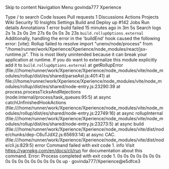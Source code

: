 Skip to content
Navigation Menu
govinda777
Xperience

Type / to search
Code
Issues
Pull requests
1
Discussions
Actions
Projects
Wiki
Security
10
Insights
Settings
Build and Deploy
up #142
Jobs
Run details
Annotations
1 error
build
failed 15 minutes ago in 3m 5s
Search logs
2s
1s
2s
0s
2m 27s
6s
0s
0s
3s
23s
`build.rollupOptions.external`
Additionally, handling the error in the 'buildEnd' hook caused the following error:
[vite]: Rollup failed to resolve import "unenv/node/process" from "/home/runner/work/Xperience/Xperience/node_modules/react/jsx-runtime.js".
This is most likely unintended because it can break your application at runtime.
If you do want to externalize this module explicitly add it to
`build.rollupOptions.external`
at getRollupError (file:///home/runner/work/Xperience/Xperience/node_modules/vite/node_modules/rollup/dist/es/shared/parseAst.js:401:41)
at file:///home/runner/work/Xperience/Xperience/node_modules/vite/node_modules/rollup/dist/es/shared/node-entry.js:23290:39
at process.processTicksAndRejections (node:internal/process/task_queues:95:5)
at async catchUnfinishedHookActions (file:///home/runner/work/Xperience/Xperience/node_modules/vite/node_modules/rollup/dist/es/shared/node-entry.js:22749:16)
at async rollupInternal (file:///home/runner/work/Xperience/Xperience/node_modules/vite/node_modules/rollup/dist/es/shared/node-entry.js:23273:5)
at async build (file:///home/runner/work/Xperience/Xperience/node_modules/vite/dist/node/chunks/dep-C6uTJdX2.js:65693:14)
at async CAC.<anonymous> (file:///home/runner/work/Xperience/Xperience/node_modules/vite/dist/node/cli.js:829:5)
error Command failed with exit code 1.
info Visit https://yarnpkg.com/en/docs/cli/run for documentation about this command.
Error: Process completed with exit code 1.
0s
0s
0s
0s
0s
0s
0s
0s
0s
0s
0s
0s
0s
0s
0s
0s
up · govinda777/Xperience@e5dfce3
